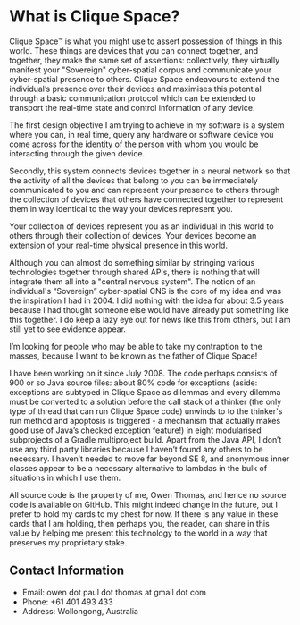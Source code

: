 # What is Clique Space?

Clique Space™ is what you might use to assert possession of things in this world. These things are devices that you can connect together, and together, they make the same set of assertions: collectively, they virtually manifest your "Sovereign" cyber-spatial corpus and communicate your cyber-spatial presence to others. Clique Space endeavours to extend the individual’s presence over their devices and maximises this potential through a basic communication protocol which can be extended to transport the real-time state and control information of any device.

The first design objective I am trying to achieve in my software is a system where you can, in real time, query any hardware or software device you come across for the identity of the person with whom you would be interacting through the given device.

Secondly, this system connects devices together in a neural network so that the activity of all the devices that belong to you can be immediately communicated to you and can represent your presence to others through the collection of devices that others have connected together to represent them in way identical to the way your devices represent you.

Your collection of devices represent you as an individual in this world to others through their collection of devices. Your devices become an extension of your real-time physical presence in this world.

Although you can almost do something similar by stringing various technologies together through shared APIs, there is nothing that will integrate them all into a "central nervous system". The notion of an individual's “Sovereign” cyber-spatial CNS is the core of my idea and was the inspiration I had in 2004. I did nothing with the idea for about 3.5 years because I had thought someone else would have already put something like this together. I do keep a lazy eye out for news like this from others, but I am still yet to see evidence appear.

I’m looking for people who may be able to take my contraption to the masses, because I want to be known as the father of Clique Space!

I have been working on it since July 2008. The code perhaps consists of 900 or so Java source files: about 80% code for exceptions (aside: exceptions are subtyped in Clique Space as dilemmas and every dilemma must be converted to a solution before the call stack of a thinker (the only type of thread that can run Clique Space code) unwinds to to the thinker's run method and apoptosis is triggered - a mechanism that actually makes good use of Java’s checked exception feature!) in eight modularised subprojects of a Gradle multiproject build. Apart from the Java API, I don’t use any third party libraries because I haven’t found any others to be necessary. I haven’t needed to move far beyond SE 8, and anonymous inner classes appear to be a necessary alternative to lambdas in the bulk of situations in which I use them.

All source code is the property of me, Owen Thomas, and hence no source code is available on GitHub. This might indeed change in the future, but I prefer to hold my cards to my chest for now. If there is any value in these cards that I am holding, then perhaps you, the reader, can share in this value by helping me present this technology to the world in a way that preserves my proprietary stake.

## Contact Information ##

* Email:    owen dot paul dot thomas at gmail dot com
* Phone:    +61 401 493 433
* Address:  Wollongong, Australia
